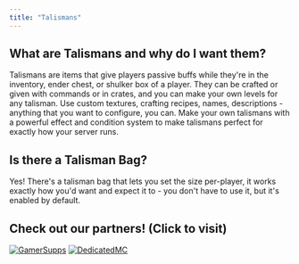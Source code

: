 ```yaml
---
title: "Talismans"
---
```


## What are Talismans and why do I want them?
Talismans are items that give players passive buffs while they're in the inventory, ender chest, or shulker box of a player. They can be crafted or given with commands or in crates, and you can make your own levels for any talisman. Use custom textures, crafting recipes, names, descriptions - anything that you want to configure, you can. Make your own talismans with a powerful effect and condition system to make talismans perfect for exactly how your server runs.

## Is there a Talisman Bag?
Yes! There's a talisman bag that lets you set the size per-player, it works exactly how you'd want and expect it to - you don't have to use it, but it's enabled by default.

## Check out our partners! (Click to visit)

[![GamerSupps](https://i.imgur.com/7mFhlQO.png)](http://gamersupps.gg/discount/Auxilor?afmc=Auxilor)
[![DedicatedMC](https://i.imgur.com/x9aeH38.png)](https://dedimc.promo/Auxilor)
